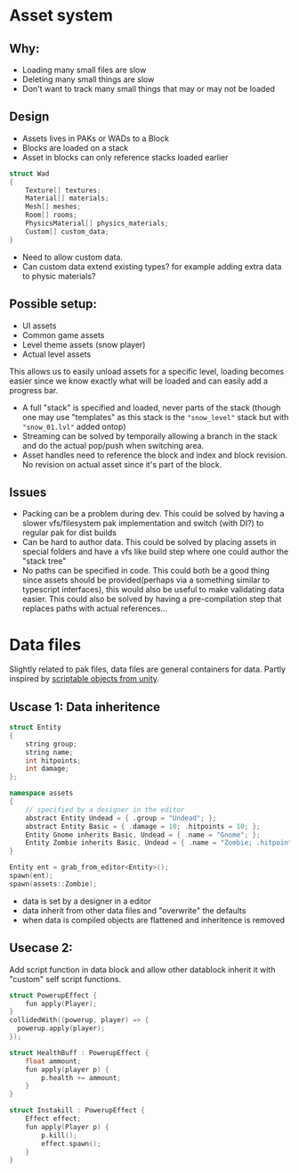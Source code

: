 # Asset system

## Why:
* Loading many small files are slow
* Deleting many small things are slow
* Don't want to track many small things that may or may not be loaded

## Design
* Assets lives in PAKs or WADs to a Block
* Blocks are loaded on a stack
* Asset in blocks can only reference stacks loaded earlier

```cpp
struct Wad
{
    Texture[] textures;
    Material[] materials;
    Mesh[] meshes;
    Room[] rooms;
    PhysicsMaterial[] physics_materials;
    Custom[] custom_data;
}
```
* Need to allow custom data.
* Can custom data extend existing types? for example adding extra data to physic materials?

## Possible setup:
* UI assets
* Common game assets
* Level theme assets (snow player)
* Actual level assets

This allows us to easily unload assets for a specific level, loading becomes easier since we know exactly what will be loaded and can easily add a progress bar.

* A full "stack" is specified and loaded, never parts of the stack (though one may use "templates" as this stack is the `"snow_level"` stack but with `"snow_01.lvl"` added ontop)
* Streaming can be solved by temporaily allowing a branch in the stack and do the actual pop/push when switching area.
* Asset handles need to reference the block and index and block revision. No revision on actual asset since it's part of the block.

## Issues
* Packing can be a problem during dev.
  This could be solved by having a slower vfs/filesystem pak implementation and switch (with DI?) to regular pak for dist builds
* Can be hard to author data.
  This could be solved by placing assets in special folders and have a vfs like build step where one could author the "stack tree"
* No paths can be specified in code.
  This could both be a good thing since assets should be provided(perhaps via a something similar to typescript interfaces), this would also be useful to make validating data easier. This could also be solved by having a pre-compilation step that replaces paths with actual references...


# Data files

Slightly related to pak files, data files are general containers for data. Partly inspired by [scriptable objects from unity](https://www.youtube.com/watch?v=6vmRwLYWNRo).

## Uscase 1: Data inheritence

```cpp
struct Entity
{
    string group;
    string name;
    int hitpoints;
    int damage;
};

namespace assets
{
    // specified by a designer in the editor
    abstract Entity Undead = { .group = "Undead"; };
    abstract Entity Basic = { .damage = 10; .hitpoints = 10; };
    Entity Gnome inherits Basic, Undead = { .name = "Gnome"; };
    Entity Zombie inherits Basic, Undead = { .name = "Zombie; .hitpoints = 100; };
}

Entity ent = grab_from_editor<Entity>();
spawn(ent);
spawn(assets::Zombie);
```
* data is set by a designer in a editor
* data inherit from other data files and "overwrite" the defaults
* when data is compiled objects are flattened and inheritence is removed

## Usecase 2: 
Add script function in data block and allow other datablock inherit it with "custom" self script functions.

```cpp
struct PowerupEffect {
    fun apply(Player);
}
collidedWith((powerup, player) => {
  powerup.apply(player);
});

struct HealthBuff : PowerupEffect {
    float ammount;
    fun apply(player p) {
        p.health += ammount;
    }
}

struct Instakill : PowerupEffect {
    Effect effect;
    fun apply(Player p) {
        p.kill();
        effect.spawn();
    }
}
```
